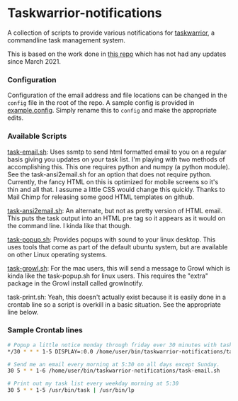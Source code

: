 # Taskwarrior-notifications
A collection of scripts to provide various notifications for [taskwarrior](https://taskwarrior.org/), a commandline task management system.

This is based on the work done in [this repo](https://github.com/flickerfly/taskwarrior-notifications) which has not had any updates since March 2021.

### Configuration
Configuration of the email address and file locations can be changed in the `config` file in the root of the repo. A sample config is provided in [example.config](example.config). Simply rename this to `config` and make the appropriate edits.

### Available Scripts

[task-email.sh](task-email.sh): Uses ssmtp to send html formatted email to you on a regular basis giving you updates on your task list. I'm playing with two methods of accomplishing this. This one requires python and numpy (a python module). See the task-ansi2email.sh for an option that does not require python. Currently, the fancy HTML on this is optimized for mobile screens so it's thin and all that. I assume a little CSS would change this quickly. Thanks to Mail Chimp for releasing some good HTML templates on github.

[task-ansi2email.sh](task-ansi2email.sh): An alternate, but not as pretty version of HTML email. This puts the task output into an HTML pre tag so it appears as it would on the command line. I kinda like that though.

[task-popup.sh](task-popup.sh): Provides popups with sound to your linux desktop. This uses tools that come as part of the default ubuntu system, but are available on other Linux operating systems.

[task-growl.sh](task-growl.sh): For the mac users, this will send a message to Growl which is kinda like the task-popup.sh for linux users. This requires the "extra" package in the Growl install called growlnotify.

task-print.sh: Yeah, this doesn't actually exist because it is easily done in a crontab line so a script is overkill in a basic situation. See the appropriate line below.

### Sample Crontab lines
```bash
# Popup a little notice monday through friday ever 30 minutes with task info
*/30 * * * 1-5 DISPLAY=:0.0 /home/user/bin/taskwarrior-notifications/task-popup.sh

# Send me an email every morning at 5:30 on all days except Sunday.
30 5 * * 1-6 /home/user/bin/taskwarrior-notifications/task-email.sh

# Print out my task list every weekday morning at 5:30
30 5 * * 1-5 /usr/bin/task | /usr/bin/lp
```
